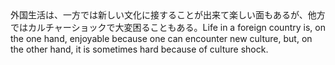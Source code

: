 <tr><td>外国生活は、一方では新しい文化に接することが出来て楽しい面もあるが、他方ではカルチャーショックで大変困ることもある。<td><tr><tr><td>Life in a foreign country is, on the one hand, enjoyable because one can encounter new culture, but, on the other hand, it is sometimes hard because of culture shock.<td><tr></table>

